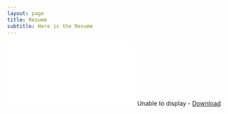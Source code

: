 ```yaml
---
layout: page
title: Resume
subtitle: Here is the Resume
---
```


<div id="resume-pdf" class="base">
  <object data="{{ site.baseurl }}/Resume/HaoweiYu_Resume.pdf" width="100%" height="800" type="application/pdf">
    <embed src="{{ site.baseurl }}/Resume/HaoweiYu_Resume.pdf" type='application/pdf'>
      Unable to display - <a href="{{ site.baseurl }}/CV/Wentao_Yao_Resume.pdf">Download</a>
    </embed>
  </object>
</div>

<script defer="defer" type="text/javascript">
var fullElementId = "resume-pdf"
var content = document.getElementById("content");
var fullElement = document.getElementById(fullElementId);
content.style.padding = 0;
content.style.margin = 0;
fullElement.style.height = content.scrollHeight + "px";
</script>
 
